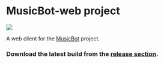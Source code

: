 # MusicBot-web project

![](https://github.com/felixgail/musicbot-web/workflows/BUILD/badge.svg?branch=master)

A web client for the [MusicBot](https://github.com/BjoernPetersen/MusicBot)  project.

### Download the latest build from the [release section](https://github.com/FelixGail/MusicBot-web/releases).
